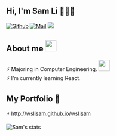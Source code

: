 ## Hi, I'm Sam Li 🌱🌱🌱

[![Github](https://img.shields.io/github/followers/wslisam?label=Follow&style=social)](https://github.com/wslisam)
[![Mail](https://img.shields.io/badge/-wslial1009@gmail.com-gray?style=flat-square&logo=gmail&logoColor=red&link=)](wslial1009@gmail.com)
![](https://komarev.com/ghpvc/?username=wslisam&color=blue&style=flat-square=VIEW+COUNT)



## About me <img src="https://media.giphy.com/media/VgCDAzcKvsR6OM0uWg/giphy.gif" width="30">
⚡ Majoring in Computer Engineering.  <img src="https://media.giphy.com/media/fYSnHlufseco8Fh93Z/giphy.gif" width="30"> <br>
⚡ I’m currently learning React.


## My Portfolio 👀
⚡ http://wslisam.github.io/wslisam  </br>



![Sam's stats](https://github-readme-stats.vercel.app/api?username=wslisam&show_icons=true&title_color=fff&icon_color=79ff97&text_color=9f9f9f&bg_color=151515)
